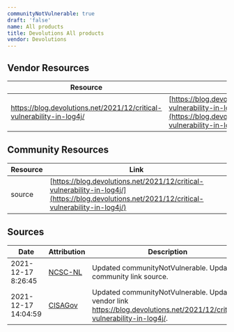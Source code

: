 ```yaml
---
communityNotVulnerable: true
draft: 'false'
name: All products
title: Devolutions All products
vendor: Devolutions
---
```


## Vendor Resources
| Resource | Link |
| --- | --- |
| https://blog.devolutions.net/2021/12/critical-vulnerability-in-log4j/ | [https://blog.devolutions.net/2021/12/critical-vulnerability-in-log4j/](https://blog.devolutions.net/2021/12/critical-vulnerability-in-log4j/) |

## Community Resources
| Resource | Link |
| --- | --- |
| source | [https://blog.devolutions.net/2021/12/critical-vulnerability-in-log4j/](https://blog.devolutions.net/2021/12/critical-vulnerability-in-log4j/) |


## Sources
| Date | Attribution | Description |
| --- | --- | --- |
| 2021-12-17 8:26:45 | [NCSC-NL](https://github.com/NCSC-NL/log4shell/blob/main/software/README.md) | Updated communityNotVulnerable. Updated community link source.  |
| 2021-12-17 14:04:59 | [CISAGov](https://raw.githubusercontent.com/cisagov/log4j-affected-db/develop/README.md) | Updated communityNotVulnerable. Updated vendor link https://blog.devolutions.net/2021/12/critical-vulnerability-in-log4j/.  |
